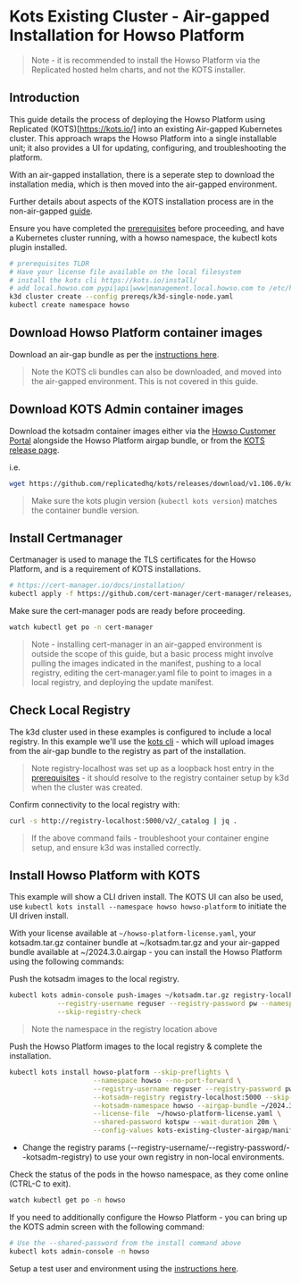 # Kots Existing Cluster - Air-gapped Installation for Howso Platform 

> Note - it is recommended to install the Howso Platform via the Replicated hosted helm charts, and not the KOTS installer.

## Introduction
This guide details the process of deploying the Howso Platform using Replicated (KOTS)[https://kots.io/] into an existing Air-gapped Kubernetes cluster.  This approach wraps the Howso Platform into a single installable unit; it also provides a UI for updating, configuring, and troubleshooting the platform. 

With an air-gapped installation, there is a seperate step to download the installation media, which is then moved into the air-gapped environment.

Further details about aspects of the KOTS installation process are in the non-air-gapped [guide](../kots-existing-cluster/README.md).

Ensure you have completed the [prerequisites](../prereqs/README.md) before proceeding, and have a Kubernetes cluster running, with a howso namespace, the kubectl kots plugin installed.

```sh
# prerequisites TLDR
# Have your license file available on the local filesystem 
# install the kots cli https://kots.io/install/
# add local.howso.com pypi|api|www|management.local.howso.com to /etc/hosts 
k3d cluster create --config prereqs/k3d-single-node.yaml
kubectl create namespace howso
```

## Download Howso Platform container images

Download an air-gap bundle as per the [instructions here](../container-images/README.md#download-air-gap-bundle).

> Note the KOTS cli bundles can also be downloaded, and moved into the air-gapped environment.  This is not covered in this guide.

## Download KOTS Admin container images

Download the kotsadm container images either via the [Howso Customer Portal](https://portal.howso.com) alongside the Howso Platform airgap bundle, or from the [KOTS release page](https://github.com/replicatedhq/kots/releases).

i.e.
```sh
wget https://github.com/replicatedhq/kots/releases/download/v1.106.0/kotsadm.tar.gz -O ~/kotsadm.tar.gz
```

> Make sure the kots plugin version (`kubectl kots version`) matches the container bundle version.

## Install Certmanager

Certmanager is used to manage the TLS certificates for the Howso Platform, and is a requirement of KOTS installations.  

```sh
# https://cert-manager.io/docs/installation/ 
kubectl apply -f https://github.com/cert-manager/cert-manager/releases/download/v1.13.3/cert-manager.yaml
```

Make sure the cert-manager pods are ready before proceeding.  
```sh
watch kubectl get po -n cert-manager
```

> Note - installing cert-manager in an air-gapped environment is outside the scope of this guide, but a basic process might involve pulling the images indicated in the manifest, pushing to a local registry, editing the cert-manager.yaml file to point to images in a local registry, and deploying the update manifest.

## Check Local Registry

The k3d cluster used in these examples is configured to include a local registry.  In this example we'll use the [kots cli](https://kots.io/kots-cli/) - which will upload images from the air-gap bundle to the registry as part of the installation.  

> Note registry-localhost was set up as a loopback host entry in the [prerequisites](../prereqs/README.md) - it should resolve to the registry container setup by k3d when the cluster was created. 

Confirm connectivity to the local registry with:

```sh
curl -s http://registry-localhost:5000/v2/_catalog | jq .
```
> If the above command fails - troubleshoot your container engine setup, and ensure k3d was installed correctly. 

## Install Howso Platform with KOTS 

This example will show a CLI driven install.  The KOTS UI can also be used, use `kubectl kots install --namespace howso howso-platform` to initiate the UI driven install.

With your license available at `~/howso-platform-license.yaml`, your kotsadm.tar.gz container bundle at ~/kotsadm.tar.gz and your air-gapped bundle available at ~/2024.3.0.airgap - you can install the Howso Platform using the following commands:

Push the kotsadm images to the local registry.

```sh
kubectl kots admin-console push-images ~/kotsadm.tar.gz registry-localhost:5000/howso \
            --registry-username reguser --registry-password pw --namespace howso \
            --skip-registry-check
```
> Note the namespace in the registry location above

Push the Howso Platform images to the local registry & complete the installation.

```sh
kubectl kots install howso-platform --skip-preflights \
                     --namespace howso --no-port-forward \
                     --registry-username reguser --registry-password pw \
                     --kotsadm-registry registry-localhost:5000 --skip-registry-check \
                     --kotsadm-namespace howso --airgap-bundle ~/2024.3.0.airgap \
                     --license-file  ~/howso-platform-license.yaml \
                     --shared-password kotspw --wait-duration 20m \
                     --config-values kots-existing-cluster-airgap/manifests/kots-howso-platform.yaml
```

- Change the registry params (--registry-username/--registry-password/--kotsadm-registry) to use your own registry in non-local environments. 

Check the status of the pods in the howso namespace, as they come online (CTRL-C to exit).
```sh
watch kubectl get po -n howso
```

If you need to additionally configure the Howso Platform - you can bring up the KOTS admin screen with the following command:

```sh
# Use the --shared-password from the install command above
kubectl kots admin-console -n howso
```

Setup a test user and environment using the [instructions here](../common/README.md#login-to-the-howso-platform).